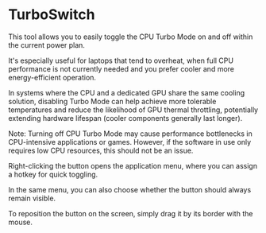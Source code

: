 # TurboSwitch

This tool allows you to easily toggle the CPU Turbo Mode on and off within the current power plan.

It's especially useful for laptops that tend to overheat, when full CPU performance is not currently needed and you prefer cooler and more energy-efficient operation.

In systems where the CPU and a dedicated GPU share the same cooling solution, disabling Turbo Mode can help achieve more tolerable temperatures and reduce the likelihood of GPU thermal throttling, potentially extending hardware lifespan (cooler components generally last longer).

Note: Turning off CPU Turbo Mode may cause performance bottlenecks in CPU-intensive applications or games. However, if the software in use only requires low CPU resources, this should not be an issue.

Right-clicking the button opens the application menu, where you can assign a hotkey for quick toggling.

In the same menu, you can also choose whether the button should always remain visible.

To reposition the button on the screen, simply drag it by its border with the mouse.
